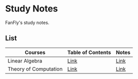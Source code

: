 Study Notes
===
FanFly's study notes.

## List
| Courses | Table of Contents | Notes |
| ------- | ----------------- | ----- |
| Linear Algebra | [Link](linear-algebra) | [Link](linear-algebra/linear-algebra.pdf) | Probability | [Link](probability) | [Link](probability/probability.pdf) |
| Theory of Computation | [Link](theory-of-computation) | [Link](theory-of-computation/theory-of-computation.pdf) |
